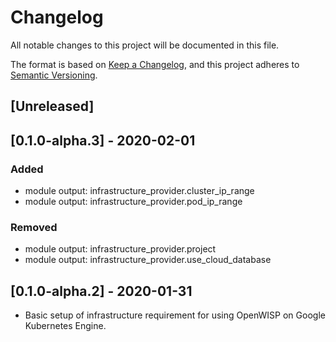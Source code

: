 # Changelog

All notable changes to this project will be documented in this file.

The format is based on [Keep a Changelog](https://keepachangelog.com/en/1.0.0/),
and this project adheres to [Semantic Versioning](https://semver.org/spec/v2.0.0.html).

## [Unreleased]

## [0.1.0-alpha.3] - 2020-02-01

### Added
- module output: infrastructure_provider.cluster_ip_range
- module output: infrastructure_provider.pod_ip_range

### Removed
- module output: infrastructure_provider.project
- module output: infrastructure_provider.use_cloud_database

## [0.1.0-alpha.2] - 2020-01-31

- Basic setup of infrastructure requirement for using OpenWISP on Google Kubernetes Engine.
